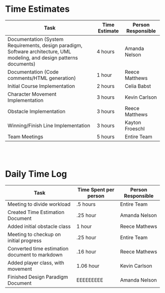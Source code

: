 # Time Estimates

| Task                                                                                                                     | Time Estimate | Person Responsible |
|--------------------------------------------------------------------------------------------------------------------------|---------------|--------------------|
| Documentation (System Requirements, design paradigm, Software architecture, UML modeling, and design patterns documents) | 4 hours       | Amanda Nelson      |
| Documentation (Code comments/HTML generation)                                                                            | 1 hour        | Reece Matthews     |
| Initial Course Implementation                                                                                            | 2 hours       | Celia Babst        |
| Character Movement Implementation                                                                                        | 3 hours       | Kevin Carlson      |
| Obstacle Implementation                                                                                                  | 3 hours       | Reece Matthews     |
| Winning/Finish Line Implementation                                                                                       | 3 hours       | Kayton Froeschl    |
| Team Meetings                                                                                                            | 5 hours       | Entire Team        |

<br/>
<br/>

# Daily Time Log

| Task                                                  | Time Spent per person | Person Responsible |
|-------------------------------------------------------|-----------------------|--------------------|
| Meeting to divide workload                            | .5 hours              | Entire Team        |
| Created Time Estimation Document                      | .25 hour              | Amanda Nelson      |
| Added initial obstacle class                          | 1 hour                | Reece Mathews      |
| Meeting to checkup on initial progress                | .25 hour              | Entire Team        |
| Converted time estimation document to markdown        | .16 hour              | Reece Mathews      |
| Added player class, with movement                     | 1.06 hour             | Kevin Carlson      |
| Finished Design Paradigm Document                     | EEEEEEEEE             | Amanda Nelson      |
